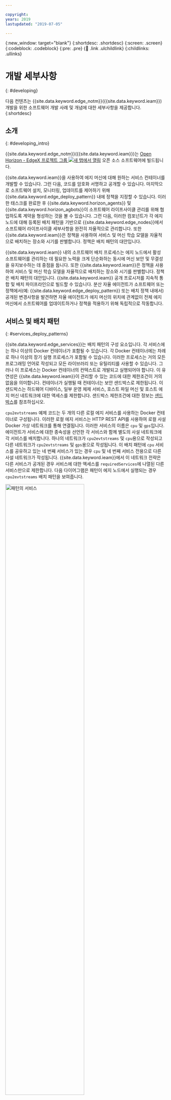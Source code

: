 ```yaml
---

copyright:
years: 2019
lastupdated: "2019-07-05"

---
```


{:new_window: target="blank"}
{:shortdesc: .shortdesc}
{:screen: .screen}
{:codeblock: .codeblock}
{:pre: .pre}
{:child: .link .ulchildlink}
{:childlinks: .ullinks}

# 개발 세부사항
{: #developing}

다음 컨텐츠는 {{site.data.keyword.edge_notm}}({{site.data.keyword.ieam}}) 개발을 위한 소프트웨어 개발 사례 및 개념에 대한 세부사항을 제공합니다.
{:shortdesc}

## 소개
{: #developing_intro}

{{site.data.keyword.edge_notm}}({{site.data.keyword.ieam}})는 [Open Horizon - EdgeX 프로젝트 그룹 ![새 탭에서 열림](../../images/icons/launch-glyph.svg "새 탭에서 열림")](https://wiki.edgexfoundry.org/display/FA/Open+Horizon+-+EdgeX+Project+Group) 오픈 소스 소프트웨어에 빌드됩니다.

{{site.data.keyword.ieam}}을 사용하여 에지 머신에 대해 원하는 서비스 컨테이너를 개발할 수 있습니다. 그런 다음, 코드를 암호화 서명하고 공개할 수 있습니다. 마지막으로 소프트웨어 설치, 모니터링, 업데이트를 제어하기 위해 {{site.data.keyword.edge_deploy_pattern}} 내에 정책을 지정할 수 있습니다. 이러한 태스크를 완료한 후 {{site.data.keyword.horizon_agents}} 및 {{site.data.keyword.horizon_agbots}}이 소프트웨어 라이프사이클 관리를 위해 협업하도록 계약을 형성하는 것을 볼 수 있습니다. 그런 다음, 이러한 컴포넌트가 각 에지 노드에 대해 등록된 배치 패턴을 기반으로 {{site.data.keyword.edge_nodes}}에서 소프트웨어 라이프사이클 세부사항을 완전히 자율적으로 관리합니다. 또한 {{site.data.keyword.ieam}}은 정책을 사용하여 서비스 및 머신 학습 모델을 자율적으로 배치하는 장소와 시기를 판별합니다. 정책은 배치 패턴의 대안입니다.

{{site.data.keyword.ieam}} 내의 소프트웨어 배치 프로세스는 에지 노드에서 활성 소프트웨어를 관리하는 데 필요한 노력을 크게 단순화하는 동시에 머신 보안 및 무결성을 유지보수하는 데 중점을 둡니다. 또한 {{site.data.keyword.ieam}}은 정책을 사용하여 서비스 및 머신 학습 모델을 자율적으로 배치하는 장소와 시기를 판별합니다. 정책은 배치 패턴의 대안입니다. {{site.data.keyword.ieam}} 공개 프로시저를 지속적 통합 및 배치 파이프라인으로 빌드할 수 있습니다. 분산 자율 에이전트가 소프트웨어 또는 정책에서(예: {{site.data.keyword.edge_deploy_pattern}} 또는 배치 정책 내에서) 공개된 변경사항을 발견하면 자율 에이전트가 에지 머신의 위치에 관계없이 전체 에지 머신에서 소프트웨어를 업데이트하거나 정책을 적용하기 위해 독립적으로 작동합니다.

## 서비스 및 배치 패턴
{: #services_deploy_patterns}

{{site.data.keyword.edge_services}}는 배치 패턴의 구성 요소입니다. 각 서비스에는 하나 이상의 Docker 컨테이너가 포함될 수 있습니다. 각 Docker 컨테이너에는 차례로 하나 이상의 장기 실행 프로세스가 포함될 수 있습니다. 이러한 프로세스는 거의 모든 프로그래밍 언어로 작성되고 모든 라이브러리 또는 유틸리티를 사용할 수 있습니다. 그러나 이 프로세스는 Docker 컨테이너의 컨텍스트로 개발되고 실행되어야 합니다. 이 유연성은 {{site.data.keyword.ieam}}이 관리할 수 있는 코드에 대한 제한조건이 거의 없음을 의미합니다. 컨테이너가 실행될 때 컨테이너는 보안 샌드박스로 제한됩니다. 이 샌드박스는 하드웨어 디바이스, 일부 운영 체제 서비스, 호스트 파일 머신 및 호스트 에지 머신 네트워크에 대한 액세스를 제한합니다. 샌드박스 제한조건에 대한 정보는 [샌드박스](#sandbox)를 참조하십시오.

`cpu2evtstreams` 예제 코드는 두 개의 다른 로컬 에지 서비스를 사용하는 Docker 컨테이너로 구성됩니다. 이러한 로컬 에지 서비스는 HTTP REST API를 사용하여 로컬 사설 Docker 가상 네트워크를 통해 연결됩니다. 이러한 서비스의 이름은 `cpu` 및 `gps`입니다. 에이전트가 서비스에 대한 종속성을 선언한 각 서비스와 함께 별도의 사설 네트워크에 각 서비스를 배치합니다. 하나의 네트워크가 `cpu2evtstreams` 및 `cpu`용으로 작성되고 다른 네트워크가 `cpu2evtstreams` 및 `gps`용으로 작성됩니다. 이 배치 패턴에 `cpu` 서비스를 공유하고 있는 네 번째 서비스가 있는 경우 `cpu` 및 네 번째 서비스 전용으로 다른 사설 네트워크가 작성됩니다. {{site.data.keyword.ieam}}에서 이 네트워크 전략은 다른 서비스가 공개된 경우 서비스에 대한 액세스를 `requiredServices`에 나열된 다른 서비스만으로 제한합니다. 다음 다이어그램은 패턴이 에지 노드에서 실행되는 경우 `cpu2evtstreams` 배치 패턴을 보여줍니다.

<img src="../../images/edge/07_What_is_an_edge_node.svg" width="70%" alt="패턴의 서비스">

참고: IBM Event Streams 설정은 일부 예제를 위해서만 필요합니다.

`cpu2evtstreams` 서비스 컨테이너가 두 개의 가상 네트워크를 사용하여 `cpu` 및 `gps` 서비스 컨테이너에서 제공되는 REST API에 액세스할 수 있습니다. 이러한 두 개의 컨테이너는 운영 체제 서비스 및 하드웨어 디바이스에 대한 액세스를 관리합니다. REST API가 사용되지만 서비스가 데이터 및 제어를 공유할 수 있도록 하는 데 사용할 수 있는 다른 많은 통신 양식이 있습니다.

종종 에지 노드에 대한 가장 효과적인 코딩 패턴에는 여러 개의 작고 독립적으로 구성 가능하며 배치 가능한 서비스를 배치하는 것이 포함됩니다. 예를 들어, IoT(Internet of Things) 패턴에는 센서 또는 작동기(actuator)와 같은 에지 노드 하드웨어에 대한 액세스가 필요한 하위 레벨 서비스가 있습니다. 이러한 서비스는 다른 서비스가 사용할 수 있도록 이 하드웨어에 대한 공유 액세스를 제공합니다.

이 패턴은 하드웨어에서 유용한 기능을 제공하기 위해 독점 액세스가 필요한 경우에 유용합니다. 하위 레벨 서비스가 이 액세스를 적절히 관리할 수 있습니다. `cpu` 및 `gps` 서비스 컨테이너의 역할은 원칙적으로 호스트 운영 체제의 디바이스 드라이버 소프트웨어 역할과 유사하지만 더 높은 레벨입니다. 코드를 독립적인 작은 서비스(일부는 하위 레벨 하드웨어 액세스를 전문으로 함)로 세그먼트화하면 관심사항을 명확하게 분리할 수 있습니다. 각 컴포넌트는 자유롭게 진화하고 현장에서 독립적으로 업데이트됩니다. 또한 선택적으로 특정 하드웨어 또는 다른 서비스에 액세스할 수 있도록 하여 기존의 전용 임베디드 소프트웨어 스택과 함께 서드파티 애플리케이션을 안전하게 배치할 수 있습니다.

예를 들어, 산업용 제어기 배치 패턴은 전력 사용량 센서를 모니터하기 위한 하위 레벨 서비스 및 기타 하위 레벨 서비스로 구성될 수 있습니다. 이러한 기타 하위 레벨 서비스는 모니터되는 디바이스에 전원을 공급하기 위해 작동기의 제어를 사용으로 설정하는 데 사용될 수 있습니다. 배치 패턴에는 센서 및 작동기의 서비스를 이용하는 다른 최상위 레벨 서비스 컨테이너가 있을 수도 있습니다. 이 최상위 레벨 서비스는 비정상 소비전력 표시값이 발견될 때 서비스를 사용하여 운영자에게 경보를 보내거나 자동으로 디바이스 전원을 끌 수 있습니다. 이 배치 패턴에는 센서 및 작동기 데이터와 데이터에 대한 완전한 분석을 기록하고 아카이브하는 히스토리 서비스가 포함될 수도 있습니다. 이러한 배치 패턴의 다른 유용한 컴포넌트는 GPS 위치 서비스입니다.

이 디자인을 사용하여 각 개별 서비스 컨테이너를 독립적으로 업데이트할 수 있습니다. 코드 변경 없이 각 개별 서비스를 재구성하고 다른 유용한 배치 패턴으로 구성할 수도 있습니다. 필요한 경우 서드파티 분석 서비스를 패턴에 추가할 수 있습니다. 이 서드파티 서비스에는 특정 읽기 전용 API 세트에 대한 액세스만 부여될 수 있으므로 서비스가 플랫폼의 작동기와 상호작용하는 것이 제한됩니다.

또는 이 산업용 제어기 예제의 모든 태스크가 단일 서비스 컨테이너 내에서 실행될 수 있습니다. 일반적으로 더 작은 독립적이고 상호 연결된 서비스의 콜렉션을 사용하면 소프트웨어 업데이트가 보다 빠르고 유연해지기 때문에 이 대안은 일반적으로 최상의 접근 방식이 아닙니다. 소규모 서비스의 콜렉션은 현장에서 더 강력할 수 있습니다. 배치 패턴을 디자인하는 방법에 대한 자세한 정보는 [에지 네이티브 개발 사례](best_practices.md)를 참조하십시오.

## 샌드박스
{: #sandbox}

배치 패턴이 실행되는 샌드박스는 서비스 컨테이너에서 제공되는 API에 대한 액세스를 제한합니다. 명시적으로 서비스에 대한 종속성을 언급하는 다른 서비스에만 액세스가 허용됩니다. 일반적으로 호스트의 기타 프로세스는 이러한 서비스에 액세스하지 않습니다. 마찬가지로, 서비스가 명시적으로 포트를 호스트의 외부 네트워크 인터페이스에 공개하지 않으면 일반적으로 다른 원격 호스트가 이러한 서비스에 액세스할 수 없습니다.

## 다른 서비스를 사용하는 서비스
{: #using_services}

에지 서비스는 종종 다른 에지 서비스에서 제공되는 다양한 API 인터페이스를 사용하여 해당 서비스에서 데이터를 가져오거나 해당 서비스에 제어 명령을 전달합니다. 일반적으로 이러한 API 인터페이스는 `cpu2evtstreams` 예제의 하위 레벨 `cpu` 및 `gps` 서비스에서 제공되는 것과 같은 HTTP REST API입니다. 그러나 이러한 인터페이스는 실제로 공유 메모리, TCP 또는 UDP와 같이 사용자가 원하는 모든 것이 될 수 있고 암호화되거나 암호화되지 않을 수 있습니다. 이와 같은 통신은 일반적으로 단일 에지 노드 내에서 발생하여 메시지가 이 호스트를 벗어나지 않기 때문에 종종 암호화가 필요하지 않습니다.

REST API에 대한 대안으로, MQTT에서 제공되는 인터페이스와 같은 발행 및 구독 인터페이스를 사용할 수 있습니다. 서비스가 간헐적으로만 데이터를 제공하는 경우, REST API가 제한시간을 초과할 수 있으므로 REST API를 반복적으로 폴링하는 것보다 공개 및 등록 인터페이스가 보통 더 간단합니다. 예를 들어, 하드웨어 단추를 모니터하고 다른 서비스가 단추 누름이 발생했는지 여부를 감지할 수 있는 API를 제공하는 서비스가 있다고 가정하십시오. REST API가 사용되는 경우 호출자는 REST API를 호출하고 단추를 누르면 오는 응답을 대기할 수 없습니다. 단추가 눌리지 않은 상태로 너무 오래 유지되면 REST API가 제한시간을 초과할 수 있습니다. 대신, API 제공자가 오류를 피하기 위해 즉시 응답해야 할 수 있습니다. 짧은 단추 누름을 놓치지 않으려면 호출자가 반복적으로 자주 API를 호출해야 합니다. 더 나은 솔루션은 호출자가 발행/구독 서비스 및 블록에서 적절한 토픽을 구독하는 것입니다. 그런 다음, 호출자가 향후에 발생할 수 있는 항목이 발행될 때까지 대기할 수 있습니다. API 제공자가 주의하여 단추 누름을 모니터한 후 `button pressed` 또는 `button released`와 같은 해당 토픽에 대한 상태 변경사항만 공개할 수 있습니다.

MQTT는 사용할 수 있는 가장 인기 있는 발행 및 구독 도구 중 하나입니다. MQTT 브로커를 에지 서비스로 배치하고 발행자 및 구독자 서비스에서 이를 필요로 하도록 할 수 있습니다. MQTT는 흔히 클라우드 서비스로도 사용됩니다. 예를 들어, IBM Watson IoT Platform은 MQTT를 사용하여 IoT 디바이스와 통신합니다. 자세한 정보는 [IBM Watson IoT Platform ![새 탭에서 열림](../../images/icons/launch-glyph.svg "새 탭에서 열림")](https://www.ibm.com/cloud/watson-iot-platform)을 참조하십시오. 일부 {{site.data.keyword.horizon_open}} 프로젝트 예제에서 MQTT를 사용합니다. 자세한 정보는 [{{site.data.keyword.horizon_open}} 예제](https://github.com/open-horizon/examples)를 참조하십시오.

인기 있는 다른 발행 및 구독 도구는 흔히 클라우드 서비스로도 사용되는 Apache Kafka입니다. `cpu2evtstreams` 예제에서 {{site.data.keyword.cloud_notm}}에 데이터를 전송하는 데 사용되는 {{site.data.keyword.message_hub_notm}}도 Kafka를 기반으로 합니다. 자세한 정보는 [{{site.data.keyword.message_hub_notm}} ![새 탭에서 열림](../../images/icons/launch-glyph.svg "새 탭에서 열림")](https://www.ibm.com/cloud/event-streams)의 내용을 참조하십시오.

모든 에지 서비스 컨테이너는 동일한 호스트의 다른 로컬 에지 서비스 및 로컬 LAN의 인근 호스트에서 제공되는 에지 서비스를 제공하거나 이용할 수 있습니다. 컨테이너는 원격 기업 또는 클라우드 제공자 데이터 센터의 중앙 집중식 시스템과 통신할 수 있습니다. 서비스 작성자가 서비스와 통신하는 대상과 방법을 판별합니다.

`cpu2evtstreams` 예제를 다시 검토하여 예제 코드가 다른 두 개의 로컬 서비스를 사용하는 방법을 확인하는 것이 유용할 수 있습니다. 예를 들어, 예제 코드가 두 개의 로컬 서비스에 대한 종속성을 지정하고, 구성 변수를 선언하여 사용하고, Kafka와 통신하는 방법입니다. 자세한 정보는 [`cpu2evtstreams` 예제](cpu_msg_example.md)를 참조하십시오.

## 서비스 정의
{: #service_definition}

참고: 명령 구문에 대한 자세한 정보는 [이 문서에서 사용된 규칙](../../getting_started/document_conventions.md)을 참조하십시오.

모든 {{site.data.keyword.ieam}} 프로젝트에 `horizon/service.definition.json` 파일이 있습니다. 이 파일은 두 가지 이유로 에지 서비스를 정의합니다. 한 가지 이유는 {{site.data.keyword.horizon_agent}}에서 실행되는 방법과 유사하게 `hzn dev` 도구를 통한 서비스 실행을 시뮬레이션할 수 있도록 하는 것입니다. 이 시뮬레이션은 포트 바인딩 및 하드웨어 디바이스 액세스와 같이 사용자에게 필요할 수 있는 특수 배치 지시사항을 수행하는 데 유용합니다. 또한 시뮬레이션은 에이전트가 작성하는 Docker 가상 사설망(VPN)에서 이루어지는 서비스 컨테이너 간 통신을 확인하는 데 유용합니다. 이 파일의 다른 이유는 서비스를 {{site.data.keyword.horizon_exchange}}에 공개할 수 있도록 하는 것입니다. 제공된 예제에서 `horizon/service.definition.json` 파일은 예제 GitHub 저장소 내에서 제공되거나 `hzn dev service new` 명령에 의해 생성됩니다.

예제 서비스 구현(예: [cpu2evtstreams](https://github.com/open-horizon/examples/blob/master/edge/evtstreams/cpu2evtstreams/horizon/service.definition.json))에 대한 {{site.data.keyword.horizon}} 메타데이터가 포함된 `horizon/service.definition.json` 파일을 여십시오.

{{site.data.keyword.horizon}}에서 공개된 모든 서비스에는 조직 내에서 서비스를 고유하게 식별하는 `url`이 있어야 합니다. 이 필드는 URL이 아닙니다. 대신 `url` 필드는 조직 이름과 특정 구현 `version` 및 `arch` 필드와 함께 결합될 때 GUID(Globally Unique Identifier)를 형성합니다. `horizon/service.definition.json` 파일을 편집하여 `url` 및 `version`에 적절한 값을 제공할 수 있습니다. `version` 값에는 시맨틱 버전화 스타일 값을 사용하십시오. 서비스 컨테이너를 푸시, 서명 및 공개할 때 새로운 값을 사용하십시오. 또는 `horizon/hzn.json` 파일을 편집할 수 있습니다. 그러면 도구가 `horizon/service.definition.json` 파일에서 사용된 변수 참조 대신 이 파일에서 찾은 변수값을 대체합니다.

`horizon/service.definition.json` 파일의 `requiredServices` 섹션에는 이 컨테이너가 사용하는 다른 에지 서비스와 같은 서비스 종속 항목이 항목별로 작성됩니다. `hzn dev dependency fetch` 도구를 사용하면 이 목록에 종속 항목을 추가할 수 있으므로, 목록을 수동으로 편집할 필요가 없습니다. 종속 항목을 추가한 후 에이전트가 컨테이너를 실행하는 경우, 기타 `requiredServices`도 자동으로 실행됩니다(예를 들어 `hzn dev service start`를 사용하거나 이 서비스가 포함되는 배치 패턴이 있는 노드를 등록하는 경우). 필수 서비스에 대한 자세한 정보는 [cpu2evtstreams](cpu_msg_example.md)를 참조하십시오.

`userInput` 섹션에서는 해당 서비스가 특정 배치에 맞게 자체를 구성하기 위해 이용할 수 있는 구성 변수를 선언합니다. 여기에 변수 이름, 데이터 유형 및 기본값을 제공하며 각각에 대한 사용자가 읽을 수 있는 설명을 제공할 수도 있습니다. `hzn dev service start`를 사용하거나 이 서비스를 포함하는 배치 패턴에 에지 노드를 등록하는 경우 기본값이 없는 변수에 대해 값을 정의하기 위해 `userinput.json` 파일을 제공해야 합니다. `userInput` 구성 변수 및 `userinput.json` 파일에 대한 자세한 정보는 [cpu2evtstreams](cpu_msg_example.md)를 참조하십시오.

`horizon/service.definition.json` 파일에는 파일의 끝부분에 `deployment` 섹션이 포함되어 있습니다. 이 섹션의 필드는 논리 서비스를 구현하는 각 Docker 컨테이너 이미지에 이름을 지정합니다. 여기서 사용되는 `services` 배열의 각 레코드 이름은 다른 컨테이너가 공유 가상 사설망(VPN)에서 컨테이너를 식별하는 데 사용하는 이름입니다. 이 컨테이너가 다른 컨테이너에서 이용할 REST API를 제공하는 경우 `curl http://<name>/<your-rest-api-uri>`를 사용하여 이용하는 컨테이너 내에서 이 REST API에 액세스할 수 있습니다. 각 이름의 `image` 필드는 해당 Docker 컨테이너 이미지에 대한 참조를 제공합니다(예: DockerHub 또는 일부 사설 컨테이너 레지스트리 내부). `deployment` 섹션의 다른 필드는 에이전트가 Docker에 컨테이너를 실행하도록 표시하는 방법을 변경하는 데 사용될 수 있습니다. 자세한 정보는 [{{site.data.keyword.horizon}} deployment strings ![새 탭에서 열림](../../images/icons/launch-glyph.svg "새 탭에서 열림")](https://github.com/open-horizon/anax/blob/master/doc/deployment_string.md)를 참조하십시오.

## {{site.data.keyword.horizon_exchange}}와의 상호작용
{: #horizon_exchange}

예제 프로그램을 빌드하고 공개할 때 {{site.data.keyword.horizon_exchange}}와 상호작용하여 서비스, 정책 및 배치 패턴을 공개합니다. 또한 {{site.data.keyword.horizon_exchange}}를 사용하여 특정 배치 패턴을 실행하도록 에지 노드를 등록합니다. {{site.data.keyword.horizon_exchange}}는 공유 정보에 대한 저장소 역할을 하며, 이를 통해 {{site.data.keyword.ieam}}의 다른 컴포넌트와 간접적으로 통신할 수 있습니다. 개발자는 {{site.data.keyword.horizon_exchange}}에 대해 작업하는 방법을 이해해야 합니다.

이 다이어그램은 모든 에지 노드 내부에서 실행 중이어야 하는 에이전트와 일반적으로 클라우드 또는 중앙 집중식 기업 데이터 센터에서 모든 배치 패턴에 대해 구성되어야 하는 agbot을 보여줍니다.

{{site.data.keyword.ieam}} 개발자는 일반적으로 `hzn` 명령을 사용하여 {{site.data.keyword.horizon_exchange}}와 상호작용합니다. 특히 `hzn exchange` 명령은 {{site.data.keyword.horizon_exchange}}와의 모든 상호작용에 사용됩니다. `hzn exchange --help`를 입력하면 명령행에서 `hzn exchange` 다음에 올 수 있는 모든 하위 명령을 볼 수 있습니다. 그런 다음, `hzn exchange <subcommand> --help`를 사용하여 선택한 `<subcommand>`에 대한 세부사항을 가져올 수 있습니다.

다음 명령은 {{site.data.keyword.horizon_exchange}}를 조사하는 데 유용합니다.

* 사용자 인증 정보가 {{site.data.keyword.horizon_exchange}}에서 작동하는지 확인: `hzn exchange user list`
* {{site.data.keyword.horizon_exchange}} 소프트웨어 버전 확인: `hzn exchange version`
* 현재 {{site.data.keyword.horizon_exchange}} 상태 확인: `hzn exchange status`
* 조직 아래에 작성된 모든 에지 노드 나열: `hzn exchange node list`
* 특정 에지 노드에 대한 세부사항 검색: `hzn exchange node list <node-id>`.
  `<node-id>`를 에지 노드의 ID 값으로 바꾸십시오.
* 조직 아래에 공개된 모든 서비스 나열: `hzn exchange service list`
* 조직 아래에 공개된 모든 공용 서비스 나열: `hzn exchange service list '<org>/*'`
* 공개된 특정 서비스에 대한 세부사항 검색: `hzn exchange service list <org/service>`
* 조직 아래에 공개된 모든 배치 패턴 나열: `hzn exchange pattern list`
* 조직 아래에 공개된 모든 공용 배치 패턴 나열: `hzn exchange pattern list '<org>/*'`
* 공개된 특정 서비스에 대한 모든 세부사항 나열: `hzn exchange pattern list <org/pattern>`

## 에이전트 및 agbot
{: #agents_agbots}

에이전트 및 agbot의 역할과 에이전트와 agbot이 통신하는 정확한 방식을 이해하는 것은 중요합니다. 이 지식은 문제점이 발생했을 때 문제점을 진단하고 수정하는 데 도움이 될 수 있습니다.

에이전트와 agbot은 서로 직접 통신하지 않습니다. 각 에지 노드의 에이전트가 {{site.data.keyword.horizon_switch}}에 자체 메일함을 설정하고 {{site.data.keyword.horizon_exchange}}에 노드 리소스를 작성해야 합니다. 그런 다음, 특정 배치 패턴을 실행하려고 할 때 {{site.data.keyword.horizon_exchange}}에 있는 이 패턴에 자체적으로 등록합니다.

agbot은 패턴을 모니터하고 {{site.data.keyword.horizon_exchange}}를 지속적으로 검색하여 패턴에 대해 등록하는 에지 노드를 찾습니다. 새 에지 노드가 패턴을 사용하기 위해 등록하는 경우 agbot은 해당 에지 노드의 로컬 에이전트에 접속합니다. agbot이 {{site.data.keyword.horizon_switch}}를 통해 접속합니다. 이제 agbot이 에이전트에 대해 알 수 있는 것은 공개 키뿐입니다. agbot은 에지 노드의 IP 주소 또는 에지 노드가 특정 배치 패턴에 등록되었다는 사실 이외에 에지 노드에 대한 다른 어떤 것도 알지 못합니다. agbot은 {{site.data.keyword.horizon_switch}}를 통해 에이전트에 통신하여 이 에지 노드에 대한 이 배치 패턴의 소프트웨어 라이프사이클을 관리하기 위해 협업하도록 제안합니다.

각 에지 노드의 에이전트가 {{site.data.keyword.horizon_switch}}를 모니터하여 메일함에 메시지가 있는지 확인합니다. 에이전트가 agbot으로부터 제안을 받으면 에지 노드가 구성될 때 에지 노드 소유자가 설정한 정책을 기반으로 이 제안을 평가하여 제안을 수락할지 또는 거부할지 여부를 선택합니다.

배치 패턴 제안이 수락되면 에이전트가 적절한 Docker 레지스트리에서 적절한 서비스 컨테이너를 가져오고, 서비스 서명을 확인하고, 서비스를 구성하고, 서비스를 실행합니다.

{{site.data.keyword.horizon_switch}}를 통과하는 에이전트와 agbot 간의 모든 통신은 두 참가자에 의해 암호화됩니다. 이러한 메시지는 중앙 {{site.data.keyword.horizon_switch}}에 저장되지만 {{site.data.keyword.horizon_switch}}는 해당 대화를 복호화하고 도청할 수 없습니다.

## 서비스 소프트웨어 업데이트 배치
{: #deploy_edge_updates}

에지 노드 집합에 소프트웨어를 배치한 후 코드를 업데이트할 수 있습니다. {{site.data.keyword.ieam}}을 사용하여 소프트웨어 업데이트를 수행할 수 있습니다. 일반적으로 에지 노드에서 실행되는 소프트웨어를 업데이트하기 위해 에지 노드에서 아무것도 수행할 필요가 없습니다. 업데이트에 서명하고 공개하자마자 각 에지 노드에서 실행되는 agbot과 에이전트가 업데이트된 배치 패턴에 등록된 모든 에지 노드에 최신 버전의 배치 패턴을 배치하도록 조정합니다. {{site.data.keyword.ieam}}의 주요 이점 중 하나는 에지 노드까지의 소프트웨어 업데이트 파이프라인을 용이하게 한다는 점입니다.

새 버전의 소프트웨어를 릴리스하려면 다음 단계를 완료하십시오. 

* 이 업데이트에 대해 원하는 대로 서비스 코드를 편집하십시오.
* 코드의 시맨틱 버전 번호를 편집하십시오.
* 서비스 컨테이너를 다시 빌드하십시오.
* 업데이트된 서비스 컨테이너를 적절한 Docker 레지스트리에 푸시하십시오.
* 업데이트된 서비스에 서명하고 {{site.data.keyword.horizon_exchange}}에 다시 공개하십시오.
* {{site.data.keyword.horizon_exchange}}에서 배치 패턴을 다시 공개하십시오. 동일한 이름을 사용하고 새 서비스 버전 번호를 참조하십시오.

{{site.data.keyword.horizon}} agbot은 배치 패턴 변경사항을 빠르게 발견합니다. 그런 다음, agbot은 에지 노드가 배치 패턴을 실행하도록 등록된 각 에이전트에 접속합니다. agbot 및 에이전트가 연계하여 새 컨테이너를 다운로드하고 이전 컨테이너를 중지 및 제거하며 새 컨테이너를 시작합니다.

이 프로세스로 인해 업데이트된 배치 패턴을 빠르게 실행하도록 등록된 모든 에지 노드가 지리적 위치에 관계없이 새 서비스 컨테이너 버전을 실행합니다.

## 다음에 수행할 작업
{: #developing_what_next}

에지 노드 코드 개발에 대한 자세한 정보는 다음 문서를 검토하십시오.

[에지 네이티브 개발 사례](best_practices.md)

{{site.data.keyword.ieam}} 소프트웨어 개발의 경우 에지 서비스 개발을 위한 중요한 원칙 및 우수 사례를 검토하십시오.

[{{site.data.keyword.cloud_registry}} 사용](container_registry.md)

{{site.data.keyword.ieam}}을 사용하면 선택적으로 공용 Docker 허브 대신 IBM 개인용 보안 컨테이너 레지스트리에 서비스 컨테이너를 배치할 수 있습니다. 예를 들어, 공용 레지스트리에 포함하기에 적합하지 않은 자산이 포함된 소프트웨어 이미지가 있는 경우 {{site.data.keyword.cloud_registry}}와 같은 개인용 Docker 컨테이너 레지스트리를 사용할 수 있습니다.

[ API](../installing/edge_rest_apis.md)

{{site.data.keyword.ieam}}은 컴포넌트가 협업하고 조직의 개발자와 사용자가 컴포넌트를 제어할 수 있도록 RESTful API를 제공합니다.
